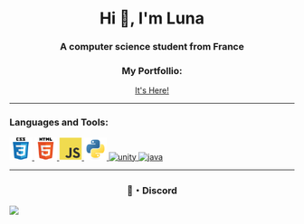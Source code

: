 <h1 align="center">Hi 👋, I'm Luna</h1>
<h3 align="center">A computer science student from France</h3>

<h3 align="center">My Portfollio:</h3>
<p align="center"> <a href="https://yannlepigeon.fr">It's Here!</a> </p>

---

<h3 align="left">Languages and Tools:</h3>
<p align="left"> <a href="https://www.w3schools.com/css/" target="_blank" rel="noreferrer"> <img src="https://raw.githubusercontent.com/devicons/devicon/master/icons/css3/css3-original-wordmark.svg" alt="css3" width="40" height="40"/> </a> <a href="https://www.w3.org/html/" target="_blank" rel="noreferrer"> <img src="https://raw.githubusercontent.com/devicons/devicon/master/icons/html5/html5-original-wordmark.svg" alt="html5" width="40" height="40"/> </a> <a href="https://developer.mozilla.org/en-US/docs/Web/JavaScript" target="_blank" rel="noreferrer"> <img src="https://raw.githubusercontent.com/devicons/devicon/master/icons/javascript/javascript-original.svg" alt="javascript" width="40" height="40"/> </a> <a href="https://www.python.org" target="_blank" rel="noreferrer"> <img src="https://raw.githubusercontent.com/devicons/devicon/master/icons/python/python-original.svg" alt="python" width="40" height="40"/> </a> <a href="https://unity.com/" target="_blank" rel="noreferrer"> <img src="https://www.vectorlogo.zone/logos/unity3d/unity3d-icon.svg" alt="unity" width="40" height="40"/> </a> <a href="https://dev.java/" target="_blank" rel="noreferrer"> <img src="https://cdn.jsdelivr.net/npm/programming-languages-logos@0.0.3/src/java/java_48x48.png" alt="java" width="40" height="40"/> </a> </p>

 ---
 
 <h3 align="center">🌙・Discord</h3>

 
<a href="https://discord.com/users/634072472257298442" align="center"><img src="https://lanyard.cnrad.dev/api/634072472257298442?bg=AA474C&idleMessage=Travaille%20surement%20sur%20quelque%20chose%20d'autre&theme=dark&showDisplayName=true&hideBadges=false&hideSpotify=true&hideDiscrim=false&hideStatus=true" /></a>
